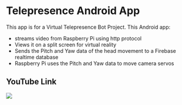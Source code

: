 # Telepresence Android App

This app is for a Virtual Telepresence Bot Project.
This Android app:

- streams video from Raspberry Pi using http protocol
- Views it on a split screen for virtual reality
- Sends the Pitch and Yaw data of the head movement to a Firebase realtime database
- Raspberry Pi uses the Pitch and Yaw data to move camera servos


## YouTube Link

[![](http://img.youtube.com/vi/oj7kKnz5MMY/0.jpg)](http://www.youtube.com/watch?v=oj7kKnz5MMY "Telepresence Android App")
